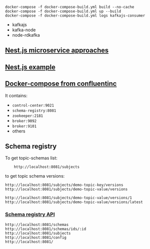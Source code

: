 ```
docker-compose -f docker-compose-build.yml build --no-cache
docker-compose -f docker-compose-build.yml up --build
docker-compose -f docker-compose-build.yml logs kafkajs-consumer

```

- kafkajs
- kafka-node
- node-rdkafka



## [Nest.js microservice approaches](doc/nest.js_microservice.md)
## [Nest.js example](nest-js--kafka-js/README.md)


## [Docker-compose from confluentinc](https://github.com/confluentinc/cp-all-in-one/tree/6.1.1-post/cp-all-in-one)

It contains:
 - `control-center:9021`
 - `schema-registry:8081`
 - `zookeeper:2181`
 - `broker:9092`
 - `broker:9101`
 - others

## Schema registry
To get topic-schemas list:
```
    http://localhost:8081/subjects
```
to get topic schema versions:
```
http://localhost:8081/subjects/demo-topic-key/versions
http://localhost:8081/subjects/demo-topic-value/versions
```
```
http://localhost:8081/subjects/demo-topic-value/versions/1
http://localhost:8081/subjects/demo-topic-value/versions/latest
```


### [Schema registry API](https://docs.confluent.io/3.0.0/schema-registry/docs/api.html)

```
http://localhost:8081/schemas
http://localhost:8081/schemas/ids/:id
http://localhost:8081/subjects
http://localhost:8081/config
http://localhost:8081/
```

